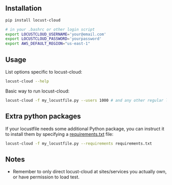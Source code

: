 ## Installation

```bash
pip install locust-cloud
```

```bash
# in your .bashrc or other login script
export LOCUSTCLOUD_USERNAME='your@email.com'
export LOCUSTCLOUD_PASSWORD='yourpassword'
export AWS_DEFAULT_REGION="us-east-1"
```

## Usage

List options specific to locust-cloud:

```bash
locust-cloud --help
```

Basic way to run locust-cloud:

```bash
locust-cloud -f my_locustfile.py --users 1000 # and any other regular locust parameters
```

<!-- Spawn a basic mock service for testing:

```bash
locust-cloud -f my_locustfile.py --users 1000 --mock-server
```
-->

## Extra python packages

If your locustfile needs some additional Python package, you can instruct it to install them by specifying a [requirements.txt](https://pip.pypa.io/en/stable/reference/requirements-file-format/) file:

```bash
locust-cloud -f my_locustfile.py --requirements requirements.txt
```

## Notes

* Remember to only direct locust-cloud at sites/services you actually own, or have permission to load test.
